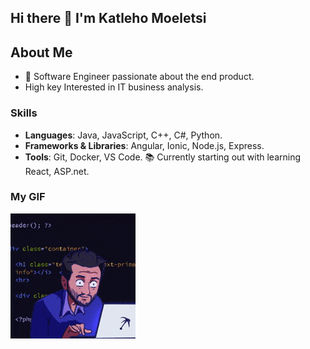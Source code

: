 ## Hi there 👋 I'm Katleho Moeletsi



## About Me
- 🌟 Software Engineer passionate about the end product.
- High key Interested in IT business analysis.

### Skills

- **Languages**: Java, JavaScript, C++, C#, Python.
- **Frameworks & Libraries**: Angular, Ionic, Node.js, Express.
- **Tools**: Git, Docker, VS Code.
  📚 Currently starting out with learning React, ASP.net.

### My GIF
![Welcome GIF](https://github.com/KatlehoMoeletsi/KatlehoMoeletsi/raw/main/200w.gif)
